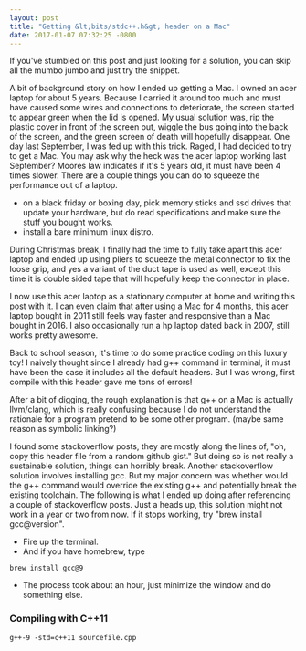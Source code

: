 ```yaml
---
layout: post
title: "Getting &lt;bits/stdc++.h&gt; header on a Mac"
date: 2017-01-07 07:32:25 -0800
---
```


If you've stumbled on this post and just looking for a solution, you can skip all the mumbo jumbo and just try the snippet.

A bit of background story on how I ended up getting a Mac. I owned an acer
laptop for about 5 years. Because I carried it around too much and must have
caused some wires and connections to deteriorate, the screen started to appear green when the lid is opened.
My usual solution was, rip the plastic cover in front of the screen out,
wiggle the bus going into the back of the screen, and the green screen of death will
hopefully disappear. One day last September, I was fed up with this trick. 
Raged, I had decided to try to get a Mac. 
You may ask why the heck was the acer laptop working last September?
Moores law indicates if it's 5 years old, it must have been 4 times slower.
There are a couple things you can do to squeeze the performance out of a laptop.

- on a black friday or boxing day, pick memory sticks and ssd drives that update
  your hardware, but do read specifications and make sure the stuff you bought works.
- install a bare minimum linux distro.

During Christmas break, I finally had the time to fully take apart this acer
laptop and ended up using pliers to squeeze the metal connector to fix the loose
grip, and yes a variant of the duct tape is used as well, except this time it is double sided
tape that will hopefully keep the connector in place.

I now use this acer laptop as a stationary computer at home and writing this
post with it. I can even claim that after using a Mac for 4 months, this acer laptop
bought in 2011 still feels way faster and responsive than a Mac bought in 2016. I also occasionally run a hp laptop dated back in 2007, still works pretty awesome.

Back to school season, it's time to do some practice coding on this luxury toy!
I naively thought since I already had g++ command in terminal, it must have
been the case it includes all the default headers. But I was wrong, first compile
with this header gave me tons of errors! 

After a bit of digging, the rough explanation is that
g++ on a Mac is actually llvm/clang, which is really confusing because I do not
understand the rationale for a program pretend to be some other program. (maybe
same reason as symbolic linking?)

I found some stackoverflow posts, they are mostly along the lines of, "oh, copy this
header file from a random github gist." But doing so is not really a
sustainable solution, things can horribly break. Another stackoverflow solution involves installing 
gcc. But my major concern was whether would the g++ command would override the
existing g++ and potentially break the existing toolchain. The following is what I ended
up doing after referencing a couple of stackoverflow posts. Just a heads up, this solution
might not work in a year or two from now. If it stops working, try "brew install gcc@version".

- Fire up the terminal.
- And if you have homebrew, type

```
brew install gcc@9
```
- The process took about an hour, just minimize the window and do something else.

### Compiling with C++11
```
g++-9 -std=c++11 sourcefile.cpp
```
